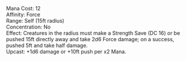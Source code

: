 Mana Cost: 12  
Affinity: Force  
Range: Self (15ft radius)  
Concentration: No  
Effect: Creatures in the radius must make a Strength Save (DC 16) or be pushed 15ft directly away and take 2d6 Force damage; on a success, pushed 5ft and take half damage.  
Upcast: +1d6 damage or +10ft push per x2 Mana.